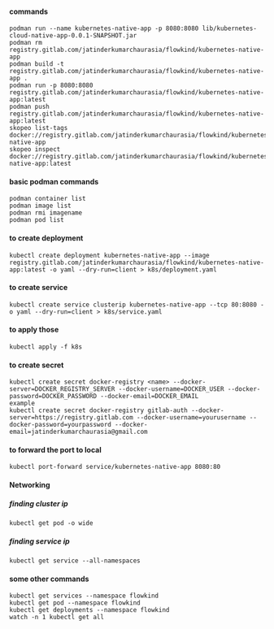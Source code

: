 #### commands

    podman run --name kubernetes-native-app -p 8080:8080 lib/kubernetes-cloud-native-app-0.0.1-SNAPSHOT.jar
    podman rm registry.gitlab.com/jatinderkumarchaurasia/flowkind/kubernetes-native-app
    podman build -t registry.gitlab.com/jatinderkumarchaurasia/flowkind/kubernetes-native-app .
    podman run -p 8080:8080 registry.gitlab.com/jatinderkumarchaurasia/flowkind/kubernetes-native-app:latest
    podman push registry.gitlab.com/jatinderkumarchaurasia/flowkind/kubernetes-native-app:latest
    skopeo list-tags docker://registry.gitlab.com/jatinderkumarchaurasia/flowkind/kubernetes-native-app
    skopeo inspect docker://registry.gitlab.com/jatinderkumarchaurasia/flowkind/kubernetes-native-app:latest

#### basic podman commands

    podman container list
    podman image list
    podman rmi imagename
    podman pod list

#### to create deployment

    kubectl create deployment kubernetes-native-app --image registry.gitlab.com/jatinderkumarchaurasia/flowkind/kubernetes-native-app:latest -o yaml --dry-run=client > k8s/deployment.yaml

#### to create service

    kubectl create service clusterip kubernetes-native-app --tcp 80:8080 -o yaml --dry-run=client > k8s/service.yaml

#### to apply those

    kubectl apply -f k8s

#### to create secret

    kubectl create secret docker-registry <name> --docker-server=DOCKER_REGISTRY_SERVER --docker-username=DOCKER_USER --docker-password=DOCKER_PASSWORD --docker-email=DOCKER_EMAIL
    example
    kubectl create secret docker-registry gitlab-auth --docker-server=https://registry.gitlab.com --docker-username=yourusername --docker-password=yourpassword --docker-email=jatinderkumarchaurasia@gmail.com

#### to forward the port to local

    kubectl port-forward service/kubernetes-native-app 8080:80

#### Networking

##### finding cluster ip

    kubectl get pod -o wide

##### finding service ip

    kubectl get service --all-namespaces

#### some other commands

    kubectl get services --namespace flowkind
    kubectl get pod --namespace flowkind
    kubectl get deployments --namespace flowkind
    watch -n 1 kubectl get all
